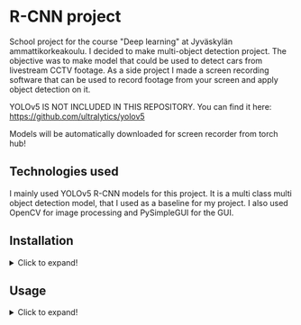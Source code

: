 # R-CNN project

School project for the course "Deep learning" at Jyväskylän ammattikorkeakoulu.
I decided to make multi-object detection project. The objective was to make model that could be used
to detect cars from livestream CCTV footage. As a side project I made a screen recording software that
can be used to record footage from your screen and apply object detection on it.

YOLOv5 IS NOT INCLUDED IN THIS REPOSITORY. You can find it here:
https://github.com/ultralytics/yolov5

Models will be automatically downloaded for screen recorder from torch hub!

## Technologies used

I mainly used YOLOv5 R-CNN models for this project. It is a multi class multi object detection model, that I used as a
baseline
for my project. I also used OpenCV for image processing and PySimpleGUI for the GUI.

## Installation

<details>
<summary>Click to expand!</summary>

### Requirements

- Python 3.9 (Newer versions might work, but I haven't tested them)

**Important**
You have to install CUDA and cuDNN to your computer. I used CUDA 11.8.0 and cuDNN. I cannot guarantee
software working without these. Also, it makes software much faster.

To check if you have CUDA and cuDNN installed with pytorch, run this command in your terminal
(the script located in main repo):

`python test_torch_gpu.py`

### Installation

1. Clone the repository
2. Optional: Create a virtual environment
3. Install torch separately first. This might not work if CUDA is not installed, also need modern GPU from nvidia.

```bash
pip3 install torch torchvision torchaudio --extra-index-url https://download.pytorch.org/whl/cu117
```

4. Install requirements

```bash
pip install -r requirements.txt
```

</details>

## Usage

<details>
<summary>Click to expand!</summary>

### Screen recording software

Screen recording software is located in `screen_recorder` folder. You can run it with `python screen_recorder.py`.

Controls:

- You can choose where to save the video. Need to enable "Save video" checkbox to save video.
- Object detection checkbox means, it will run image through a model and show on the screen with bounding boxes all the
  objects it detects.
- You can choose which model to use. You can choose from small, medium, large or extra-large model.
- Start recording button starts recording.
- Stop recording button stops recording.
- Choose region button lets you choose region you want to record. (Only works for main monitor)
- The slider on bottom left is confidence threshold. You can change it before and while object detection is happening on
  the recording to change what is the threshold of certainty the model needs to have to show an object.

### Object detection -  Car counter
To use the car counter run `python count_cars/object_tracker.py`.

</details>
